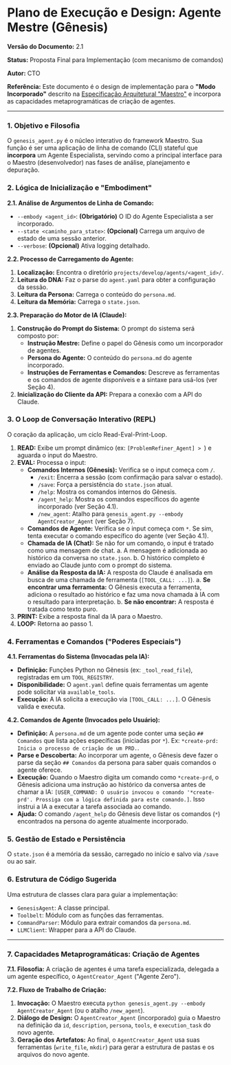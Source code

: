 # Plano de Execução e Design: Agente Mestre (Gênesis)

**Versão do Documento:** 2.1

**Status:** Proposta Final para Implementação (com mecanismo de comandos)

**Autor:** CTO

**Referência:** Este documento é o design de implementação para o **"Modo Incorporado"** descrito na [Especificação Arquitetural "Maestro"](./GEMINI_ARCH_SPEC.md) e incorpora as capacidades metaprogramáticas de criação de agentes.

---

### 1. Objetivo e Filosofia

O `genesis_agent.py` é o núcleo interativo do framework Maestro. Sua função é ser uma aplicação de linha de comando (CLI) stateful que **incorpora** um Agente Especialista, servindo como a principal interface para o Maestro (desenvolvedor) nas fases de análise, planejamento e depuração.

### 2. Lógica de Inicialização e "Embodiment"

**2.1. Análise de Argumentos de Linha de Comando:**
*   `--embody <agent_id>`: **(Obrigatório)** O ID do Agente Especialista a ser incorporado.
*   `--state <caminho_para_state>`: **(Opcional)** Carrega um arquivo de estado de uma sessão anterior.
*   `--verbose`: **(Opcional)** Ativa logging detalhado.

**2.2. Processo de Carregamento do Agente:**
1.  **Localização:** Encontra o diretório `projects/develop/agents/<agent_id>/`.
2.  **Leitura do DNA:** Faz o parse do `agent.yaml` para obter a configuração da sessão.
3.  **Leitura da Persona:** Carrega o conteúdo do `persona.md`.
4.  **Leitura da Memória:** Carrega o `state.json`.

**2.3. Preparação do Motor de IA (Claude):**
1.  **Construção do Prompt do Sistema:** O prompt do sistema será composto por:
    *   **Instrução Mestre:** Define o papel do Gênesis como um incorporador de agentes.
    *   **Persona do Agente:** O conteúdo do `persona.md` do agente incorporado.
    *   **Instruções de Ferramentas e Comandos:** Descreve as ferramentas e os comandos de agente disponíveis e a sintaxe para usá-los (ver Seção 4).
2.  **Inicialização do Cliente da API:** Prepara a conexão com a API do Claude.

### 3. O Loop de Conversação Interativo (REPL)

O coração da aplicação, um ciclo Read-Eval-Print-Loop.

1.  **READ:** Exibe um prompt dinâmico (ex: `[ProblemRefiner_Agent] > `) e aguarda o input do Maestro.
2.  **EVAL:** Processa o input:
    *   **Comandos Internos (Gênesis):** Verifica se o input começa com `/`.
        *   `/exit`: Encerra a sessão (com confirmação para salvar o estado).
        *   `/save`: Força a persistência do `state.json` atual.
        *   `/help`: Mostra os comandos internos do Gênesis.
        *   `/agent_help`: Mostra os comandos específicos do agente incorporado (ver Seção 4.1).
        *   `/new_agent`: Atalho para `genesis_agent.py --embody AgentCreator_Agent` (ver Seção 7).
    *   **Comandos de Agente:** Verifica se o input começa com `*`. Se sim, tenta executar o comando específico do agente (ver Seção 4.1).
    *   **Chamada de IA (Chat):** Se não for um comando, o input é tratado como uma mensagem de chat.
        a. A mensagem é adicionada ao histórico da conversa no `state.json`.
        b. O histórico completo é enviado ao Claude junto com o prompt do sistema.
    *   **Análise da Resposta da IA:** A resposta do Claude é analisada em busca de uma chamada de ferramenta (`[TOOL_CALL: ...]`).
        a. **Se encontrar uma ferramenta:** O Gênesis executa a ferramenta, adiciona o resultado ao histórico e faz uma nova chamada à IA com o resultado para interpretação.
        b. **Se não encontrar:** A resposta é tratada como texto puro.
3.  **PRINT:** Exibe a resposta final da IA para o Maestro.
4.  **LOOP:** Retorna ao passo 1.

### 4. Ferramentas e Comandos ("Poderes Especiais")

**4.1. Ferramentas do Sistema (Invocadas pela IA):**
*   **Definição:** Funções Python no Gênesis (ex: `_tool_read_file`), registradas em um `TOOL_REGISTRY`.
*   **Disponibilidade:** O `agent.yaml` define quais ferramentas um agente pode solicitar via `available_tools`.
*   **Execução:** A IA solicita a execução via `[TOOL_CALL: ...]`. O Gênesis valida e executa.

**4.2. Comandos de Agente (Invocados pelo Usuário):**
*   **Definição:** A `persona.md` de um agente pode conter uma seção `## Comandos` que lista ações específicas (iniciadas por `*`). Ex: `*create-prd: Inicia o processo de criação de um PRD.`.
*   **Parse e Descoberta:** Ao incorporar um agente, o Gênesis deve fazer o parse da seção `## Comandos` da persona para saber quais comandos o agente oferece.
*   **Execução:** Quando o Maestro digita um comando como `*create-prd`, o Gênesis adiciona uma instrução ao histórico da conversa antes de chamar a IA: `[USER_COMMAND: O usuário invocou o comando '*create-prd'. Prossiga com a lógica definida para este comando.]`. Isso instrui a IA a executar a tarefa associada ao comando.
*   **Ajuda:** O comando `/agent_help` do Gênesis deve listar os comandos (`*`) encontrados na persona do agente atualmente incorporado.

### 5. Gestão de Estado e Persistência

O `state.json` é a memória da sessão, carregado no início e salvo via `/save` ou ao sair.

### 6. Estrutura de Código Sugerida

Uma estrutura de classes clara para guiar a implementação:

*   `GenesisAgent`: A classe principal.
*   `Toolbelt`: Módulo com as funções das ferramentas.
*   `CommandParser`: Módulo para extrair comandos da `persona.md`.
*   `LLMClient`: Wrapper para a API do Claude.

---

### 7. Capacidades Metaprogramáticas: Criação de Agentes

**7.1. Filosofia:** A criação de agentes é uma tarefa especializada, delegada a um agente específico, o `AgentCreator_Agent` ("Agente Zero").

**7.2. Fluxo de Trabalho de Criação:**
1.  **Invocação:** O Maestro executa `python genesis_agent.py --embody AgentCreator_Agent` (ou o atalho `/new_agent`).
2.  **Diálogo de Design:** O `AgentCreator_Agent` (incorporado) guia o Maestro na definição da `id`, `description`, `persona`, `tools`, e `execution_task` do novo agente.
3.  **Geração dos Artefatos:** Ao final, o `AgentCreator_Agent` usa suas ferramentas (`write_file`, `mkdir`) para gerar a estrutura de pastas e os arquivos do novo agente.